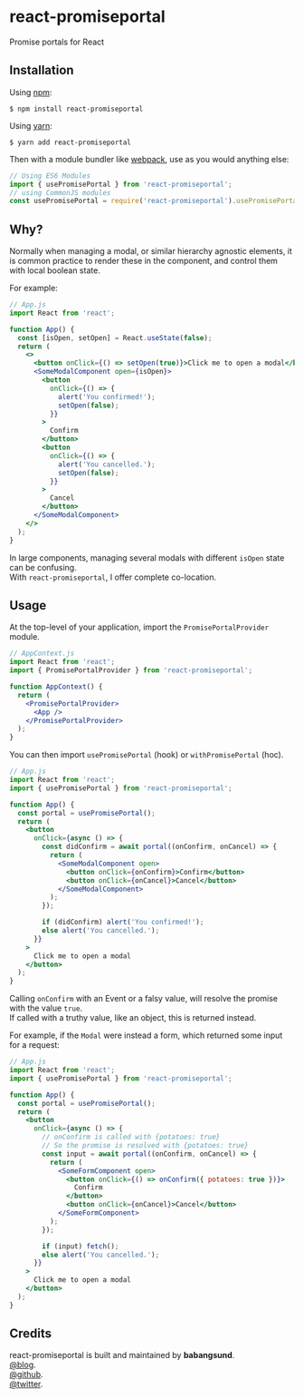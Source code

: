 # react-promiseportal

Promise portals for React

## Installation

Using [npm](https://www.npmjs.com/):

    $ npm install react-promiseportal

Using [yarn](https://yarnpkg.com/):

    $ yarn add react-promiseportal

Then with a module bundler like [webpack](https://webpack.github.io/), use as you would anything else:

```js
// Using ES6 Modules
import { usePromisePortal } from 'react-promiseportal';
// using CommonJS modules
const usePromisePortal = require('react-promiseportal').usePromisePortal;
```

## Why?

Normally when managing a modal, or similar hierarchy agnostic elements, it is common practice to render these in the component, and control them with local boolean state.

For example:

```jsx
// App.js
import React from 'react';

function App() {
  const [isOpen, setOpen] = React.useState(false);
  return (
    <>
      <button onClick={() => setOpen(true)}>Click me to open a modal</button>
      <SomeModalComponent open={isOpen}>
        <button
          onClick={() => {
            alert('You confirmed!');
            setOpen(false);
          }}
        >
          Confirm
        </button>
        <button
          onClick={() => {
            alert('You cancelled.');
            setOpen(false);
          }}
        >
          Cancel
        </button>
      </SomeModalComponent>
    </>
  );
}
```

In large components, managing several modals with different `isOpen` state can be confusing.  
With `react-promiseportal`, I offer complete co-location.

## Usage

At the top-level of your application, import the `PromisePortalProvider` module.

```jsx
// AppContext.js
import React from 'react';
import { PromisePortalProvider } from 'react-promiseportal';

function AppContext() {
  return (
    <PromisePortalProvider>
      <App />
    </PromisePortalProvider>
  );
}
```

You can then import `usePromisePortal` (hook) or `withPromisePortal` (hoc).

```jsx
// App.js
import React from 'react';
import { usePromisePortal } from 'react-promiseportal';

function App() {
  const portal = usePromisePortal();
  return (
    <button
      onClick={async () => {
        const didConfirm = await portal((onConfirm, onCancel) => {
          return (
            <SomeModalComponent open>
              <button onClick={onConfirm}>Confirm</button>
              <button onClick={onCancel}>Cancel</button>
            </SomeModalComponent>
          );
        });

        if (didConfirm) alert('You confirmed!');
        else alert('You cancelled.');
      }}
    >
      Click me to open a modal
    </button>
  );
}
```

Calling `onConfirm` with an Event or a falsy value, will resolve the promise with the value `true`.  
If called with a truthy value, like an object, this is returned instead.

For example, if the `Modal` were instead a form, which returned some input for a request:

```jsx
// App.js
import React from 'react';
import { usePromisePortal } from 'react-promiseportal';

function App() {
  const portal = usePromisePortal();
  return (
    <button
      onClick={async () => {
        // onConfirm is called with {potatoes: true}
        // So the promise is resolved with {potatoes: true}
        const input = await portal((onConfirm, onCancel) => {
          return (
            <SomeFormComponent open>
              <button onClick={() => onConfirm({ potatoes: true })}>
                Confirm
              </button>
              <button onClick={onCancel}>Cancel</button>
            </SomeFormComponent>
          );
        });

        if (input) fetch();
        else alert('You cancelled.');
      }}
    >
      Click me to open a modal
    </button>
  );
}
```

## Credits

react-promiseportal is built and maintained by **babangsund**.  
[@blog](https://babangsund.com/).  
[@github](https://github.com/babangsund).  
[@twitter](https://twitter.com/babangsund).
